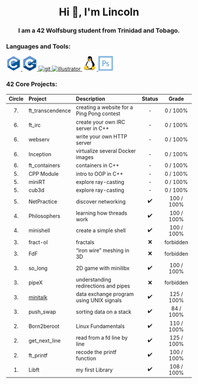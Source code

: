 <h1 align="center">Hi 👋, I'm Lincoln</h1>
<h3 align="center">I am a 42 Wolfsburg student from Trinidad and Tobago.</h3>

<p align="left">
</p>

<h3 align="left">Languages and Tools:</h3>
<p align="left"> <a href="https://www.cprogramming.com/" target="_blank" rel="noreferrer"> <img src="https://raw.githubusercontent.com/devicons/devicon/master/icons/c/c-original.svg" alt="c" width="40" height="40"/> </a> <a href="https://www.w3schools.com/cpp/" target="_blank" rel="noreferrer"> <img src="https://raw.githubusercontent.com/devicons/devicon/master/icons/cplusplus/cplusplus-original.svg" alt="cplusplus" width="40" height="40"/> </a> <a href="https://git-scm.com/" target="_blank" rel="noreferrer"> <img src="https://www.vectorlogo.zone/logos/git-scm/git-scm-icon.svg" alt="git" width="40" height="40"/> </a> <a href="https://www.adobe.com/in/products/illustrator.html" target="_blank" rel="noreferrer"> <img src="https://www.vectorlogo.zone/logos/adobe_illustrator/adobe_illustrator-icon.svg" alt="illustrator" width="40" height="40"/> </a> <a href="https://www.linux.org/" target="_blank" rel="noreferrer"> <img src="https://raw.githubusercontent.com/devicons/devicon/master/icons/linux/linux-original.svg" alt="linux" width="40" height="40"/> </a> <a href="https://www.photoshop.com/en" target="_blank" rel="noreferrer"> <img src="https://raw.githubusercontent.com/devicons/devicon/master/icons/photoshop/photoshop-line.svg" alt="photoshop" width="40" height="40"/> </a> </p>

<h3 align="left">42 Core Projects:</h3>
  
|Circle | Project | Description | Status | Grade |
| :-: | :- | :- | :-: | :-: |
| 7. | ft_transcendence | creating a website for a Ping Pong contest | - | 0 / 100% |
| 6. | ft_irc | create your own IRC server in C++ | - | 0 / 100% |
| 6. | webserv | write your own HTTP server | - | 0 / 100% |
| 6. | Inception | virtualize several Docker images | - | 0 / 100% |
| 6. | ft_containers | containers in C++ | - | 0 / 100% |
| 5. | CPP Module | intro to OOP in C++ | - | 0 / 100% |
| 5. | miniRT | explore ray-casting | - | 0 / 100% |
| 5. | cub3d | explore ray-casting| - | 0 / 100% |
| 5. | NetPractice | discover networking | ✔️ | 100 / 100% |
| 4. | Philosophers | learning how threads work | ✔️ | 100 / 100% |
| 4. | minishell | create a simple shell | ✔️ | 100 / 100% |
| 3. | fract-ol | fractals | ❌ | forbidden |
| 3. | FdF | “iron wire” meshing in 3D | ❌ | forbidden |
| 3. | so_long | 2D game with minilibx | ✔️ | 100 / 100% |
| 3. | pipeX | understanding redirections and pipes | ❌ | forbidden |
| 3. | [minitalk](https://github.com/libacchu/minitalk) | data exchange program using UNIX signals | ✔️ | 125 / 100% |
| 3. | push_swap | sorting data on a stack | ✔️ | 84 / 100% |
| 2. | Born2beroot | Linux Fundamentals | ✔️ | 110 / 100% |
| 2. | get_next_line | read from a fd line by line | ✔️ | 125 / 100% |
| 2. | ft_printf | recode the printf function | ✔️ | 100 / 100% |
| 1. | Libft | my first Library | ✔️ | 108 / 100% |
 
